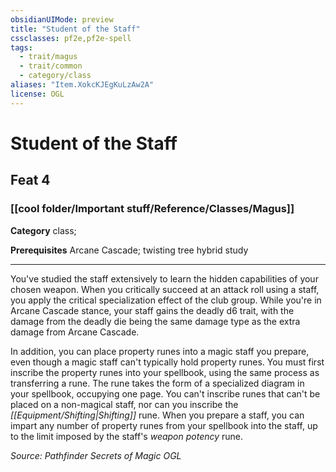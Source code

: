 ```yaml
---
obsidianUIMode: preview
title: "Student of the Staff"
cssclasses: pf2e,pf2e-spell
tags:
  - trait/magus
  - trait/common
  - category/class
aliases: "Item.XokcKJEgKuLzAw2A"
license: OGL
---
```

# Student of the Staff
## Feat 4
### [[cool folder/Important stuff/Reference/Classes/Magus]]

**Category** class; 



**Prerequisites** Arcane Cascade; twisting tree hybrid study
* * *
You've studied the staff extensively to learn the hidden capabilities of your chosen weapon. When you critically succeed at an attack roll using a staff, you apply the critical specialization effect of the club group. While you're in Arcane Cascade stance, your staff gains the deadly d6 trait, with the damage from the deadly die being the same damage type as the extra damage from Arcane Cascade.

In addition, you can place property runes into a magic staff you prepare, even though a magic staff can't typically hold property runes. You must first inscribe the property runes into your spellbook, using the same process as transferring a rune. The rune takes the form of a specialized diagram in your spellbook, occupying one page. You can't inscribe runes that can't be placed on a non-magical staff, nor can you inscribe the _[[Equipment/Shifting|Shifting]]_ rune. When you prepare a staff, you can impart any number of property runes from your spellbook into the staff, up to the limit imposed by the staff's _weapon potency_ rune.

*Source: Pathfinder Secrets of Magic*
*OGL*